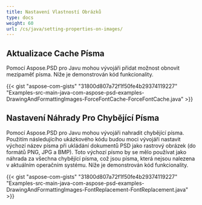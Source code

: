 ```yaml
---
title: Nastavení Vlastností Obrázků
type: docs
weight: 60
url: /cs/java/setting-properties-on-images/
---
```


## **Aktualizace Cache Písma**
Pomocí Aspose.PSD pro Javu mohou vývojáři přidat možnost obnovit mezipaměť písma. Níže je demonstrován kód funkcionality.

{{< gist "aspose-com-gists" "31800d807a72f1f50fe4b29374119227" "Examples-src-main-java-com-aspose-psd-examples-DrawingAndFormattingImages-ForceFontCache-ForceFontCache.java" >}}

## **Nastavení Náhrady Pro Chybějící Písma**
Pomocí Aspose.PSD pro Javu mohou vývojáři nahradit chybějící písma. Použitím následujícího ukázkového kódu budou moci vývojáři nastavit výchozí název písma při ukládání dokumentů PSD jako rastrový obrázek (do formátů PNG, JPG a BMP). Toto výchozí písmo by se mělo používat jako náhrada za všechna chybějící písma, což jsou písma, která nejsou nalezena v aktuálním operačním systému. Níže je demonstrován kód funkcionality.

{{< gist "aspose-com-gists" "31800d807a72f1f50fe4b29374119227" "Examples-src-main-java-com-aspose-psd-examples-DrawingAndFormattingImages-FontReplacement-FontReplacement.java" >}}
